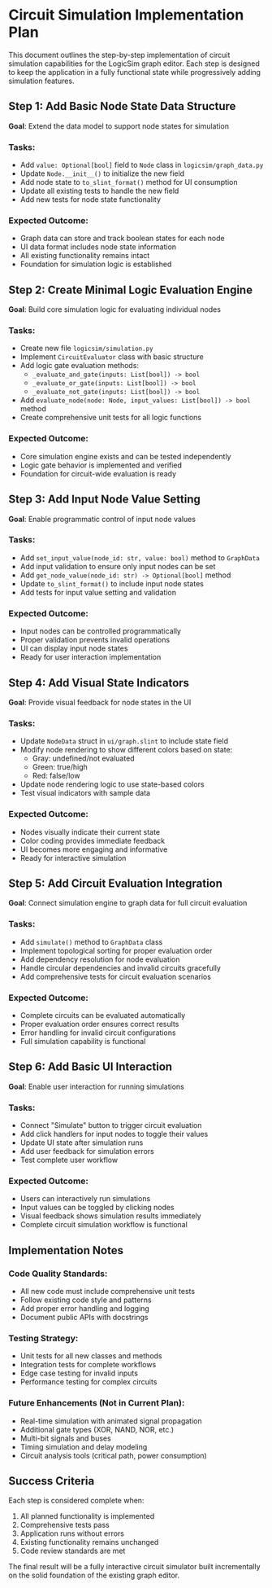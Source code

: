 # Circuit Simulation Implementation Plan

This document outlines the step-by-step implementation of circuit simulation capabilities for the LogicSim graph editor. Each step is designed to keep the application in a fully functional state while progressively adding simulation features.

## Step 1: Add Basic Node State Data Structure
**Goal**: Extend the data model to support node states for simulation

### Tasks:
- Add `value: Optional[bool]` field to `Node` class in `logicsim/graph_data.py`
- Update `Node.__init__()` to initialize the new field
- Add node state to `to_slint_format()` method for UI consumption
- Update all existing tests to handle the new field
- Add new tests for node state functionality

### Expected Outcome:
- Graph data can store and track boolean states for each node
- UI data format includes node state information
- All existing functionality remains intact
- Foundation for simulation logic is established

## Step 2: Create Minimal Logic Evaluation Engine
**Goal**: Build core simulation logic for evaluating individual nodes

### Tasks:
- Create new file `logicsim/simulation.py`
- Implement `CircuitEvaluator` class with basic structure
- Add logic gate evaluation methods:
  - `_evaluate_and_gate(inputs: List[bool]) -> bool`
  - `_evaluate_or_gate(inputs: List[bool]) -> bool`
  - `_evaluate_not_gate(inputs: List[bool]) -> bool`
- Add `evaluate_node(node: Node, input_values: List[bool]) -> bool` method
- Create comprehensive unit tests for all logic functions

### Expected Outcome:
- Core simulation engine exists and can be tested independently
- Logic gate behavior is implemented and verified
- Foundation for circuit-wide evaluation is ready

## Step 3: Add Input Node Value Setting
**Goal**: Enable programmatic control of input node values

### Tasks:
- Add `set_input_value(node_id: str, value: bool)` method to `GraphData`
- Add input validation to ensure only input nodes can be set
- Add `get_node_value(node_id: str) -> Optional[bool]` method
- Update `to_slint_format()` to include input node states
- Add tests for input value setting and validation

### Expected Outcome:
- Input nodes can be controlled programmatically
- Proper validation prevents invalid operations
- UI can display input node states
- Ready for user interaction implementation

## Step 4: Add Visual State Indicators
**Goal**: Provide visual feedback for node states in the UI

### Tasks:
- Update `NodeData` struct in `ui/graph.slint` to include state field
- Modify node rendering to show different colors based on state:
  - Gray: undefined/not evaluated
  - Green: true/high
  - Red: false/low
- Update node rendering logic to use state-based colors
- Test visual indicators with sample data

### Expected Outcome:
- Nodes visually indicate their current state
- Color coding provides immediate feedback
- UI becomes more engaging and informative
- Ready for interactive simulation

## Step 5: Add Circuit Evaluation Integration
**Goal**: Connect simulation engine to graph data for full circuit evaluation

### Tasks:
- Add `simulate()` method to `GraphData` class
- Implement topological sorting for proper evaluation order
- Add dependency resolution for node evaluation
- Handle circular dependencies and invalid circuits gracefully
- Add comprehensive tests for circuit evaluation scenarios

### Expected Outcome:
- Complete circuits can be evaluated automatically
- Proper evaluation order ensures correct results
- Error handling for invalid circuit configurations
- Full simulation capability is functional

## Step 6: Add Basic UI Interaction
**Goal**: Enable user interaction for running simulations

### Tasks:
- Connect "Simulate" button to trigger circuit evaluation
- Add click handlers for input nodes to toggle their values
- Update UI state after simulation runs
- Add user feedback for simulation errors
- Test complete user workflow

### Expected Outcome:
- Users can interactively run simulations
- Input values can be toggled by clicking nodes
- Visual feedback shows simulation results immediately
- Complete circuit simulation workflow is functional

## Implementation Notes

### Code Quality Standards:
- All new code must include comprehensive unit tests
- Follow existing code style and patterns
- Add proper error handling and logging
- Document public APIs with docstrings

### Testing Strategy:
- Unit tests for all new classes and methods
- Integration tests for complete workflows
- Edge case testing for invalid inputs
- Performance testing for complex circuits

### Future Enhancements (Not in Current Plan):
- Real-time simulation with animated signal propagation
- Additional gate types (XOR, NAND, NOR, etc.)
- Multi-bit signals and buses
- Timing simulation and delay modeling
- Circuit analysis tools (critical path, power consumption)

## Success Criteria

Each step is considered complete when:
1. All planned functionality is implemented
2. Comprehensive tests pass
3. Application runs without errors
4. Existing functionality remains unchanged
5. Code review standards are met

The final result will be a fully interactive circuit simulator built incrementally on the solid foundation of the existing graph editor.